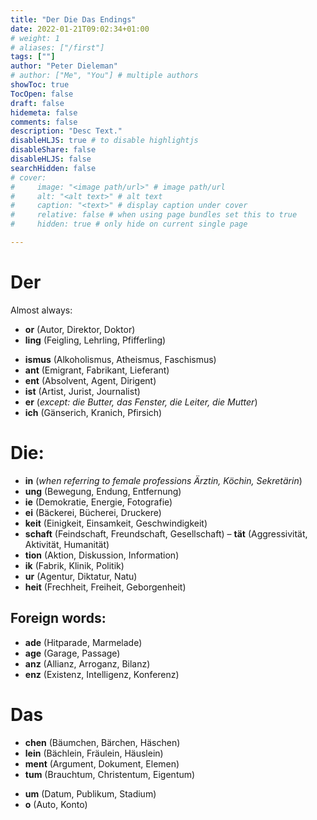 ```yaml
---
title: "Der Die Das Endings"
date: 2022-01-21T09:02:34+01:00
# weight: 1
# aliases: ["/first"]
tags: [""]
author: "Peter Dieleman"
# author: ["Me", "You"] # multiple authors
showToc: true
TocOpen: false
draft: false
hidemeta: false
comments: false
description: "Desc Text."
disableHLJS: true # to disable highlightjs
disableShare: false
disableHLJS: false
searchHidden: false
# cover:
#     image: "<image path/url>" # image path/url
#     alt: "<alt text>" # alt text
#     caption: "<text>" # display caption under cover
#     relative: false # when using page bundles set this to true
#     hidden: true # only hide on current single page

---
```


# Der

Almost always:

- **or** (Autor, Direktor, Doktor)
- **ling** (Feigling, Lehrling, Pfifferling)
<!-- - **ig** -->
<!-- - **ner** -->
- **ismus** (Alkoholismus, Atheismus, Faschismus)
- **ant** (Emigrant, Fabrikant, Lieferant)
- **ent** (Absolvent, Agent, Dirigent)
- **ist** (Artist, Jurist, Journalist)
- **er** (_except: die Butter, das Fenster, die Leiter, die Mutter_)
- **ich** (Gänserich, Kranich, Pfirsich)

# Die:

- **in** (_when referring to female professions Ärztin, Köchin, Sekretärin_)
- **ung** (Bewegung, Endung, Entfernung)
- **ie** (Demokratie, Energie, Fotografie)
  [^1]: except: der Junkie, der Hippie
- **ei** (Bäckerei, Bücherei, Druckere)
- **keit** (Einigkeit, Einsamkeit, Geschwindigkeit)
- **schaft** (Feindschaft, Freundschaft, Gesellschaft)
– **tät** (Aggressivität, Aktivität, Humanität)
- **tion** (Aktion, Diskussion, Information)
- **ik** (Fabrik, Klinik, Politik)
- **ur** (Agentur, Diktatur, Natu)
- **heit** (Frechheit, Freiheit, Geborgenheit)

## Foreign words:

- **ade** (Hitparade, Marmelade)
- **age** (Garage, Passage)
- **anz** (Allianz, Arroganz, Bilanz)
- **enz** (Existenz, Intelligenz, Konferenz)

# Das

- **chen** (Bäumchen, Bärchen, Häschen)
- **lein** (Bächlein, Fräulein, Häuslein)
- **ment** (Argument, Dokument, Elemen)
- **tum** (Brauchtum, Christentum, Eigentum)
<!-- - ma (Datum, Publikum, Stadium) -->
- **um** (Datum, Publikum, Stadium)
- **o** (Auto, Konto)
  [^4]: Except: _die Avocado, der Euro_ 



[^2]: [mein-deutschbuch.de](https://mein-deutschbuch.de/files/grammatik/nomen/artikel.pdf)
[^3]: [passion4teq](http://www.passion4teq.com/articles/der-die-das-genus-regeln/)
<!-- 
https://mein-deutschbuch.de/files/grammatik/nomen/artikel.pdf
http://www.passion4teq.com/articles/der-die-das-genus-regeln/ -->
